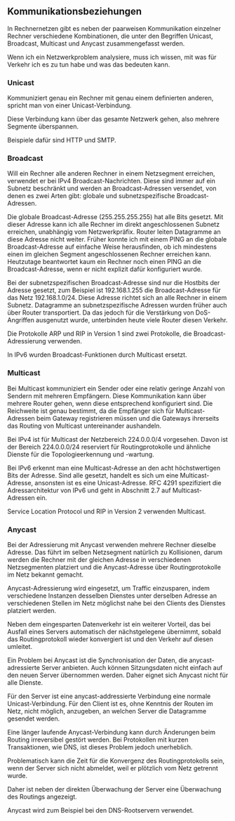 
## Kommunikationsbeziehungen

In Rechnernetzen gibt es neben der paarweisen Kommunikation einzelner Rechner
verschiedene Kombinationen, die unter den Begriffen Unicast, Broadcast,
Multicast und Anycast zusammengefasst werden.

Wenn ich ein Netzwerkproblem analysiere, muss ich wissen, mit was für Verkehr
ich es zu tun habe und was das bedeuten kann.

### Unicast

Kommuniziert genau ein Rechner mit genau einem definierten anderen, spricht
man von einer Unicast-Verbindung.

Diese Verbindung kann über das gesamte Netzwerk gehen, also mehrere
Segmente überspannen.

Beispiele dafür sind HTTP und SMTP.

### Broadcast

Will ein Rechner alle anderen Rechner in einem Netzsegment erreichen,
verwendet er bei IPv4 Broadcast-Nachrichten.
Diese sind immer auf ein Subnetz beschränkt und werden an Broadcast-Adressen
versendet, von denen es
zwei Arten gibt: globale und subnetzspezifische Broadcast-Adressen.

Die globale Broadcast-Adresse (255.255.255.255) hat alle Bits gesetzt.
Mit dieser Adresse kann ich alle Rechner im direkt angeschlossenen Subnetz
erreichen, unabhängig vom Netzwerkpräfix.
Router leiten Datagramme an diese Adresse nicht weiter.
Früher konnte ich mit einem PING an die globale Broadcast-Adresse auf einfache
Weise herausfinden, ob ich mindestens einen im gleichen Segment
angeschlossenen Rechner erreichen kann.
Heutzutage beantwortet kaum ein Rechner noch einen PING an die
Broadcast-Adresse, wenn er nicht explizit dafür konfiguriert wurde.

Bei der subnetzspezifischen Broadcast-Adresse sind nur die Hostbits der Adresse
gesetzt, zum Beispiel ist 192.168.1.255 die Broadcast-Adresse für das Netz
192.168.1.0/24.
Diese Adresse richtet sich an alle Rechner in einem Subnetz.
Datagramme an subnetzspezifische Adressen wurden früher auch über Router
transportiert.
Da das jedoch für die Verstärkung von DoS-Angriffen ausgenutzt wurde,
unterbinden heute viele Router diesen Verkehr.

Die Protokolle ARP und RIP in Version 1 sind zwei Protokolle, die
Broadcast-Adressierung verwenden.

In IPv6 wurden Broadcast-Funktionen durch Multicast ersetzt.

### Multicast

Bei Multicast kommuniziert ein Sender oder eine relativ geringe
Anzahl von Sendern mit mehreren Empfängern.
Diese Kommunikation kann über mehrere Router gehen, wenn diese entsprechend
konfiguriert sind.
Die Reichweite ist genau bestimmt, da die Empfänger sich für
Multicast-Adressen beim Gateway registrieren müssen und die Gateways
ihrerseits das Routing von Multicast untereinander aushandeln.

Bei IPv4 ist für Multicast der Netzbereich 224.0.0.0/4 vorgesehen.
Davon ist der Bereich 224.0.0.0/24 reserviert für Routingprotokolle und
ähnliche Dienste für die Topologieerkennung und -wartung.

Bei IPv6 erkennt man eine Multicast-Adresse an den acht höchstwertigen Bits
der Adresse. Sind alle gesetzt, handelt es sich um eine Multicast-Adresse,
ansonsten ist es eine Unicast-Adresse. RFC 4291 spezifiziert die
Adressarchitektur von IPv6 und geht in Abschnitt 2.7 auf Multicast-Adressen
ein. 

Service Location Protocol und RIP in Version 2 verwenden Multicast.

### Anycast

Bei der Adressierung mit Anycast verwenden mehrere Rechner dieselbe Adresse.
Das führt im selben Netzsegment natürlich zu Kollisionen, darum werden die
Rechner mit der gleichen Adresse in verschiedenen Netzsegmenten platziert und
die Anycast-Adresse über Routingprotokolle im Netz bekannt gemacht.

Anycast-Adressierung wird eingesetzt, um Traffic einzusparen, indem
verschiedene Instanzen desselben Dienstes unter derselben Adresse an
verschiedenen Stellen im Netz möglichst nahe bei den Clients des Dienstes
platziert werden.

Neben dem eingesparten Datenverkehr ist ein weiterer Vorteil, das bei
Ausfall eines Servers automatisch der nächstgelegene übernimmt,
sobald das Routingprotokoll wieder konvergiert ist und den Verkehr auf diesen
umleitet.

Ein Problem bei Anycast ist die Synchronisation der Daten, die
anycast-adressierte Server anbieten.
Auch können Sitzungsdaten nicht einfach auf den neuen Server übernommen
werden. Daher eignet sich Anycast nicht für alle Dienste.

Für den Server ist eine anycast-addressierte Verbindung eine normale
Unicast-Verbindung.
Für den Client ist es, ohne Kenntnis der Routen im Netz, nicht möglich,
anzugeben, an welchen Server die Datagramme gesendet werden.

Eine länger laufende Anycast-Verbindung kann durch Änderungen beim
Routing irreversibel gestört werden.
Bei Protokollen mit kurzen Transaktionen, wie DNS, ist dieses Problem jedoch
unerheblich.

Problematisch kann die Zeit für die Konvergenz des Routingprotokolls sein,
wenn der Server sich nicht abmeldet, weil er plötzlich vom Netz getrennt wurde.

Daher ist neben der direkten Überwachung der Server eine Überwachung des
Routings angezeigt.

Anycast wird zum Beispiel bei den DNS-Rootservern verwendet.

